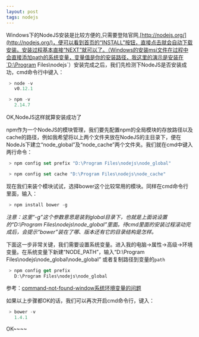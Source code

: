 ```yaml
---
layout: post
tags: nodejs
---
```


Windows下的NodeJS安装是比较方便的,只需要登陆官网,[http://nodejs.org/](http://nodejs.org/)，便可以看到首页的“INSTALL”按钮，直接点击就会自动下载安装。安装过程基本直接“NEXT”就可以了。（Windows的安装msi文件在过程中会直接添加path的系统变量，变量值是你的安装路径，我这里的演示是安装在`D:\Program Files\nodejs`）安装完成之后，我们先检测下NodeJS是否安装成功，cmd命令行中键入：

```javascript
 > node -v
   v0.12.1

 > npm -v
   2.14.7
```

OK,NodeJS这样就算安装成功了

npm作为一个NodeJS的模块管理，我们要先配置npm的全局模块的存放路径以及cache的路径，例如我希望将以上两个文件夹放在NodeJS的主目录下，便在NodeJs下建立“node_global”及“node_cache”两个文件夹。我们就在cmd中键入两行命令：

```javascript
 > npm config set prefix "D:\Program Files\nodejs\node_global"
```

```javascript
 > npm config set cache "D:\Program Files\nodejs\node_cache"
```

现在我们来装个模块试试，选择bower这个比较常用的模块。同样在cmd命令行里面，输入：

```javascript
 > npm install bower -g
```

*注意：这里“-g”这个参数意思是装到global目录下，也就是上面说设置的“D:\Program Files\nodejs\node_global”里面。待cmd里面的安装过程滚动完成后，会提示“bower”装在了哪、版本还有它的目录结构是怎样。*


下面这一步非常关键，我们需要设置系统变量。进入我的电脑→属性→高级→环境变量。在系统变量下新建“NODE_PATH”，输入“D:\Program Files\nodejs\node_global\node_global”
或者复制路径到变量的`path`

```javascript
 > npm config get prefix
   D:\Program Files\nodejs\node_global
```


参考：[command-not-found-window系统环境变量的问题](http://stackoverflow.com/questions/21732447/bower-command-not-found-windows)


如果以上步骤都OK的话，我们可以再次开启cmd命令行，键入：

```javascript
 > bower -v
   1.4.1
```

OK~~~~